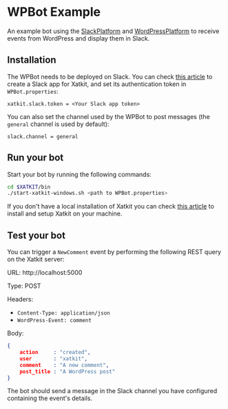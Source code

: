 # WPBot Example
An example bot using the [SlackPlatform](https://github.com/xatkit-bot-platform/xatkit-releases/wiki/Xatkit-Slack-Platform) and [WordPressPlatform](https://github.com/xatkit-bot-platform/xatkit-releases/wiki/Xatkit-WordPress-Platform) to receive events from WordPress and display them in Slack.



## Installation

The WPBot needs to be deployed on Slack. You can check [this article](https://github.com/xatkit-bot-platform/xatkit-runtime/wiki/Deploying-chatbots#create-a-slack-app) to create a Slack app for Xatkit, and set its authentication token in `WPBot.properties`:

```properties
xatkit.slack.token = <Your Slack app token>
```

You can also set the channel used by the WPBot to post messages (the `general` channel is used by default):

```properties
slack.channel = general
```



## Run your bot

Start your bot by running the following commands:

```bash
cd $XATKIT/bin
./start-xatkit-windows.sh <path to WPBot.properties>
```

If you don't have a local installation of Xatkit you can check [this article](https://github.com/xatkit-bot-platform/xatkit-releases/wiki/Installation) to install and setup Xatkit on your machine.



## Test your bot

You can trigger a `NewComment` event by performing the following REST query on the Xatkit server:

URL: http://localhost:5000

Type: POST

Headers:

- `Content-Type: application/json`
- `WordPress-Event: comment`

Body:

```json
{
    action     : "created",
    user       : "xatkit",
    comment    : "A new comment",
    post_title : "A WordPress post"
}
```

The bot should send a message in the Slack channel you have configured containing the event's details.